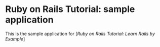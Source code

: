 # Ruby on Rails Tutorial: sample application

This is the sample application for 
[*Ruby on Rails Tutorial: Learn Rails by Example*]
